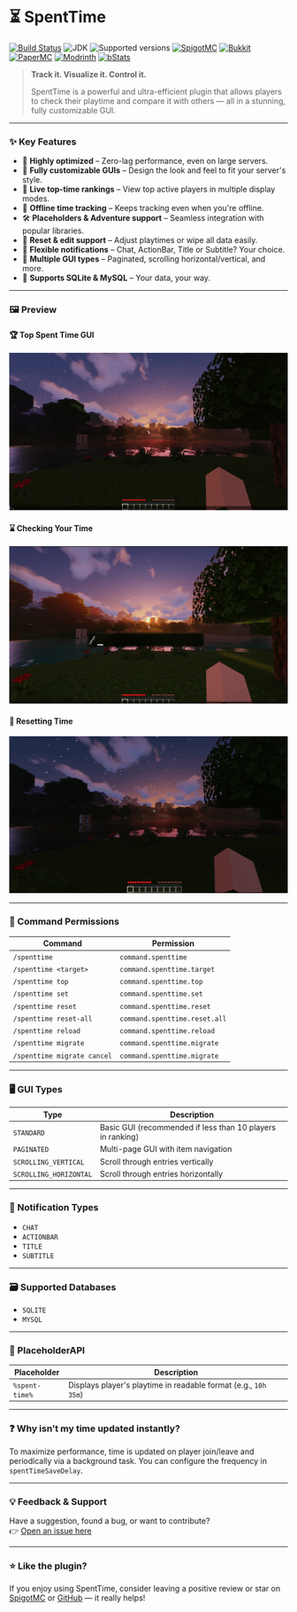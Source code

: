 # ⏳ SpentTime

[![Build Status](https://github.com/imDMK/SpentTime/actions/workflows/gradle.yml/badge.svg)](https://github.com/imDMK/SpentTime/actions/workflows/gradle.yml)
![JDK](https://img.shields.io/badge/JDK-1.17-blue.svg)
![Supported versions](https://img.shields.io/badge/Minecraft-1.17--1.21.5-green.svg)
[![SpigotMC](https://img.shields.io/badge/SpigotMC-yellow.svg)](https://www.spigotmc.org/resources/spenttime.111938/)
[![Bukkit](https://img.shields.io/badge/Bukkit-blue.svg)](https://dev.bukkit.org/projects/spenttime)
[![PaperMC](https://img.shields.io/badge/Paper-004ee9.svg)](https://hangar.papermc.io/imDMK/SpentTime)
[![Modrinth](https://img.shields.io/badge/Modrinth-1bd96a.svg)](https://modrinth.com/plugin/spenttime)
[![bStats](https://img.shields.io/badge/bStats-00695c)](https://bstats.org/plugin/bukkit/SpentTime/19362)

> **Track it. Visualize it. Control it.**
>
> SpentTime is a powerful and ultra-efficient plugin that allows players to check their playtime and compare it with others — all in a stunning, fully customizable GUI.

---

### ✨ Key Features
- 🧠 **Highly optimized** – Zero-lag performance, even on large servers.
- 🎨 **Fully customizable GUIs** – Design the look and feel to fit your server's style.
- 🔢 **Live top-time rankings** – View top active players in multiple display modes.
- 🔧 **Offline time tracking** – Keeps tracking even when you're offline.
- 🛠️ **Placeholders & Adventure support** – Seamless integration with popular libraries.
- 🔁 **Reset & edit support** – Adjust playtimes or wipe all data easily.
- 💬 **Flexible notifications** – Chat, ActionBar, Title or Subtitle? Your choice.
- 🧩 **Multiple GUI types** – Paginated, scrolling horizontal/vertical, and more.
- 💾 **Supports SQLite & MySQL** – Your data, your way.

---

### 🖼️ Preview

#### 🏆 Top Spent Time GUI  
![Top GUI](assets/top.gif)

#### ⌛ Checking Your Time  
![Check Time](assets/time.gif)

#### 🧹 Resetting Time  
![Reset Time](assets/reset.gif)

---

### 🔐 Command Permissions

| Command                     | Permission                    |
|-----------------------------|-------------------------------|
| `/spenttime`                | `command.spenttime`           |
| `/spenttime <target>`       | `command.spenttime.target`    |
| `/spenttime top`            | `command.spenttime.top`       |          
| `/spenttime set`            | `command.spenttime.set`       |
| `/spenttime reset`          | `command.spenttime.reset`     |
| `/spenttime reset-all`      | `command.spenttime.reset.all` |
| `/spenttime reload`         | `command.spenttime.reload`    |
| `/spenttime migrate`        | `command.spenttime.migrate`   |
| `/spenttime migrate cancel` | `command.spenttime.migrate`   |

---

### 🖥️ GUI Types

| Type                  | Description                                                       |
|-----------------------|-------------------------------------------------------------------|
| `STANDARD`            | Basic GUI (recommended if less than 10 players in ranking)        |
| `PAGINATED`           | Multi-page GUI with item navigation                               |
| `SCROLLING_VERTICAL`  | Scroll through entries vertically                                 |
| `SCROLLING_HORIZONTAL`| Scroll through entries horizontally                               |

---

### 🔔 Notification Types

- `CHAT`  
- `ACTIONBAR`  
- `TITLE`  
- `SUBTITLE`  

---

### 🗃️ Supported Databases

- `SQLITE`  
- `MYSQL`  

---

### 🧩 PlaceholderAPI

| Placeholder       | Description                                |
|-------------------|--------------------------------------------|
| `%spent-time%`    | Displays player's playtime in readable format (e.g., `10h 35m`) |

---

### ❓ Why isn’t my time updated instantly?

To maximize performance, time is updated on player join/leave and periodically via a background task. You can configure the frequency in `spentTimeSaveDelay`.

---

### 💡 Feedback & Support

Have a suggestion, found a bug, or want to contribute?  
👉 [Open an issue here](https://github.com/imDMK/SpentTime/issues)

---

### ⭐ Like the plugin?

If you enjoy using SpentTime, consider leaving a positive review or star on [SpigotMC](https://www.spigotmc.org/resources/spenttime.111938/) or [GitHub](https://github.com/imDMK/SpentTime) — it really helps!

